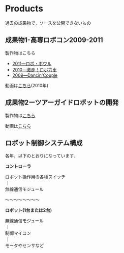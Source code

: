 # Products
過去の成果物で，ソースを公開できないもの
## 成果物1-高専ロボコン2009-2011
製作物はこちら
* [2011―ロボ・ボウル](http://www.gifu-nct.ac.jp/gakuseikai/club/roboken/2011/Vector_index.html)
* [2010―激走！ロボ力車](http://www.gifu-nct.ac.jp/gakuseikai/club/roboken/2010/RayxRun_index.html)
* [2009―Dancin'Couple](http://www.gifu-nct.ac.jp/gakuseikai/club/roboken/2009/saru.html)

動画は[こちら](https://youtu.be/niVjt6qk_GY)(2010年)

## 成果物2ーツアーガイドロボットの開発
製作物は[こちら](https://youtu.be/niVjt6qk_GY)<br>

動画は[こちら](https://youtu.be/XdlzJG6U57Y)<br>

## ロボット制御システム構成
各年，以下のとおりになっています．<br>

**コントローラ**<br>

ロボット操作用の各種スイッチ<br>
｜<br>
無線通信モジュール<br>

～～～～～～～～<br>

**ロボット(1台または2台)**<br>

無線通信モジュール<br>
｜<br>
制御マイコン<br>
｜<br>
モータやセンサなど<br>
